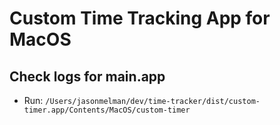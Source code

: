 # Custom Time Tracking App for MacOS

## Check logs for main.app

- Run: `/Users/jasonmelman/dev/time-tracker/dist/custom-timer.app/Contents/MacOS/custom-timer`
